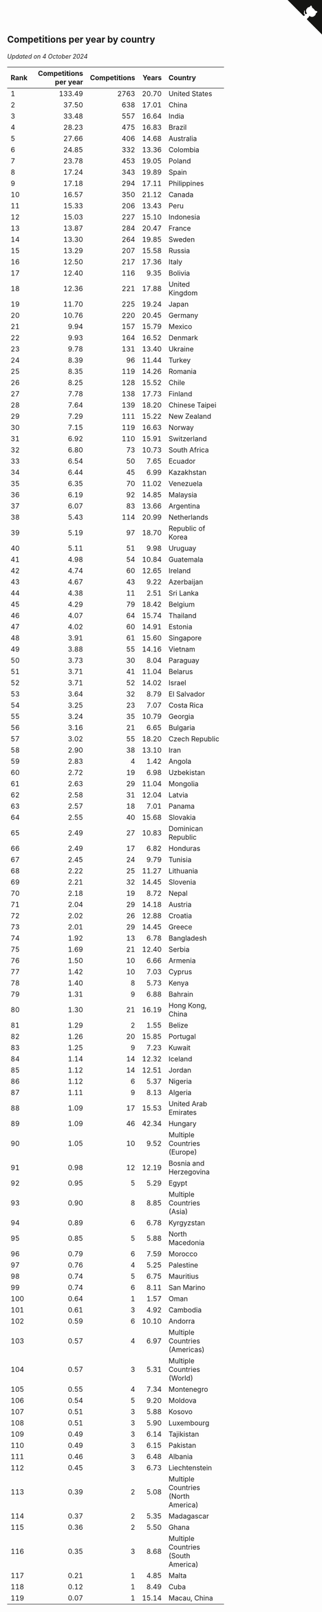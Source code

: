 ## Competitions per year by country

*Updated on  4 October 2024*

| Rank | Competitions per year | Competitions | Years | Country |
| :--- | ---: | ---: | ---: | :--- |
| 1 | 133.49 | 2763 | 20.70 | United States |
| 2 | 37.50 | 638 | 17.01 | China |
| 3 | 33.48 | 557 | 16.64 | India |
| 4 | 28.23 | 475 | 16.83 | Brazil |
| 5 | 27.66 | 406 | 14.68 | Australia |
| 6 | 24.85 | 332 | 13.36 | Colombia |
| 7 | 23.78 | 453 | 19.05 | Poland |
| 8 | 17.24 | 343 | 19.89 | Spain |
| 9 | 17.18 | 294 | 17.11 | Philippines |
| 10 | 16.57 | 350 | 21.12 | Canada |
| 11 | 15.33 | 206 | 13.43 | Peru |
| 12 | 15.03 | 227 | 15.10 | Indonesia |
| 13 | 13.87 | 284 | 20.47 | France |
| 14 | 13.30 | 264 | 19.85 | Sweden |
| 15 | 13.29 | 207 | 15.58 | Russia |
| 16 | 12.50 | 217 | 17.36 | Italy |
| 17 | 12.40 | 116 | 9.35 | Bolivia |
| 18 | 12.36 | 221 | 17.88 | United Kingdom |
| 19 | 11.70 | 225 | 19.24 | Japan |
| 20 | 10.76 | 220 | 20.45 | Germany |
| 21 | 9.94 | 157 | 15.79 | Mexico |
| 22 | 9.93 | 164 | 16.52 | Denmark |
| 23 | 9.78 | 131 | 13.40 | Ukraine |
| 24 | 8.39 | 96 | 11.44 | Turkey |
| 25 | 8.35 | 119 | 14.26 | Romania |
| 26 | 8.25 | 128 | 15.52 | Chile |
| 27 | 7.78 | 138 | 17.73 | Finland |
| 28 | 7.64 | 139 | 18.20 | Chinese Taipei |
| 29 | 7.29 | 111 | 15.22 | New Zealand |
| 30 | 7.15 | 119 | 16.63 | Norway |
| 31 | 6.92 | 110 | 15.91 | Switzerland |
| 32 | 6.80 | 73 | 10.73 | South Africa |
| 33 | 6.54 | 50 | 7.65 | Ecuador |
| 34 | 6.44 | 45 | 6.99 | Kazakhstan |
| 35 | 6.35 | 70 | 11.02 | Venezuela |
| 36 | 6.19 | 92 | 14.85 | Malaysia |
| 37 | 6.07 | 83 | 13.66 | Argentina |
| 38 | 5.43 | 114 | 20.99 | Netherlands |
| 39 | 5.19 | 97 | 18.70 | Republic of Korea |
| 40 | 5.11 | 51 | 9.98 | Uruguay |
| 41 | 4.98 | 54 | 10.84 | Guatemala |
| 42 | 4.74 | 60 | 12.65 | Ireland |
| 43 | 4.67 | 43 | 9.22 | Azerbaijan |
| 44 | 4.38 | 11 | 2.51 | Sri Lanka |
| 45 | 4.29 | 79 | 18.42 | Belgium |
| 46 | 4.07 | 64 | 15.74 | Thailand |
| 47 | 4.02 | 60 | 14.91 | Estonia |
| 48 | 3.91 | 61 | 15.60 | Singapore |
| 49 | 3.88 | 55 | 14.16 | Vietnam |
| 50 | 3.73 | 30 | 8.04 | Paraguay |
| 51 | 3.71 | 41 | 11.04 | Belarus |
| 52 | 3.71 | 52 | 14.02 | Israel |
| 53 | 3.64 | 32 | 8.79 | El Salvador |
| 54 | 3.25 | 23 | 7.07 | Costa Rica |
| 55 | 3.24 | 35 | 10.79 | Georgia |
| 56 | 3.16 | 21 | 6.65 | Bulgaria |
| 57 | 3.02 | 55 | 18.20 | Czech Republic |
| 58 | 2.90 | 38 | 13.10 | Iran |
| 59 | 2.83 | 4 | 1.42 | Angola |
| 60 | 2.72 | 19 | 6.98 | Uzbekistan |
| 61 | 2.63 | 29 | 11.04 | Mongolia |
| 62 | 2.58 | 31 | 12.04 | Latvia |
| 63 | 2.57 | 18 | 7.01 | Panama |
| 64 | 2.55 | 40 | 15.68 | Slovakia |
| 65 | 2.49 | 27 | 10.83 | Dominican Republic |
| 66 | 2.49 | 17 | 6.82 | Honduras |
| 67 | 2.45 | 24 | 9.79 | Tunisia |
| 68 | 2.22 | 25 | 11.27 | Lithuania |
| 69 | 2.21 | 32 | 14.45 | Slovenia |
| 70 | 2.18 | 19 | 8.72 | Nepal |
| 71 | 2.04 | 29 | 14.18 | Austria |
| 72 | 2.02 | 26 | 12.88 | Croatia |
| 73 | 2.01 | 29 | 14.45 | Greece |
| 74 | 1.92 | 13 | 6.78 | Bangladesh |
| 75 | 1.69 | 21 | 12.40 | Serbia |
| 76 | 1.50 | 10 | 6.66 | Armenia |
| 77 | 1.42 | 10 | 7.03 | Cyprus |
| 78 | 1.40 | 8 | 5.73 | Kenya |
| 79 | 1.31 | 9 | 6.88 | Bahrain |
| 80 | 1.30 | 21 | 16.19 | Hong Kong, China |
| 81 | 1.29 | 2 | 1.55 | Belize |
| 82 | 1.26 | 20 | 15.85 | Portugal |
| 83 | 1.25 | 9 | 7.23 | Kuwait |
| 84 | 1.14 | 14 | 12.32 | Iceland |
| 85 | 1.12 | 14 | 12.51 | Jordan |
| 86 | 1.12 | 6 | 5.37 | Nigeria |
| 87 | 1.11 | 9 | 8.13 | Algeria |
| 88 | 1.09 | 17 | 15.53 | United Arab Emirates |
| 89 | 1.09 | 46 | 42.34 | Hungary |
| 90 | 1.05 | 10 | 9.52 | Multiple Countries (Europe) |
| 91 | 0.98 | 12 | 12.19 | Bosnia and Herzegovina |
| 92 | 0.95 | 5 | 5.29 | Egypt |
| 93 | 0.90 | 8 | 8.85 | Multiple Countries (Asia) |
| 94 | 0.89 | 6 | 6.78 | Kyrgyzstan |
| 95 | 0.85 | 5 | 5.88 | North Macedonia |
| 96 | 0.79 | 6 | 7.59 | Morocco |
| 97 | 0.76 | 4 | 5.25 | Palestine |
| 98 | 0.74 | 5 | 6.75 | Mauritius |
| 99 | 0.74 | 6 | 8.11 | San Marino |
| 100 | 0.64 | 1 | 1.57 | Oman |
| 101 | 0.61 | 3 | 4.92 | Cambodia |
| 102 | 0.59 | 6 | 10.10 | Andorra |
| 103 | 0.57 | 4 | 6.97 | Multiple Countries (Americas) |
| 104 | 0.57 | 3 | 5.31 | Multiple Countries (World) |
| 105 | 0.55 | 4 | 7.34 | Montenegro |
| 106 | 0.54 | 5 | 9.20 | Moldova |
| 107 | 0.51 | 3 | 5.88 | Kosovo |
| 108 | 0.51 | 3 | 5.90 | Luxembourg |
| 109 | 0.49 | 3 | 6.14 | Tajikistan |
| 110 | 0.49 | 3 | 6.15 | Pakistan |
| 111 | 0.46 | 3 | 6.48 | Albania |
| 112 | 0.45 | 3 | 6.73 | Liechtenstein |
| 113 | 0.39 | 2 | 5.08 | Multiple Countries (North America) |
| 114 | 0.37 | 2 | 5.35 | Madagascar |
| 115 | 0.36 | 2 | 5.50 | Ghana |
| 116 | 0.35 | 3 | 8.68 | Multiple Countries (South America) |
| 117 | 0.21 | 1 | 4.85 | Malta |
| 118 | 0.12 | 1 | 8.49 | Cuba |
| 119 | 0.07 | 1 | 15.14 | Macau, China |


<a href="https://github.com/JustinTimeCuber/wca_statistics" class="github-corner" aria-label="View source on Github"><svg width="80" height="80" viewBox="0 0 250 250" style="fill:#151513; color:#fff; position: absolute; top: 0; border: 0; right: 0;" aria-hidden="true"><path d="M0,0 L115,115 L130,115 L142,142 L250,250 L250,0 Z"></path><path d="M128.3,109.0 C113.8,99.7 119.0,89.6 119.0,89.6 C122.0,82.7 120.5,78.6 120.5,78.6 C119.2,72.0 123.4,76.3 123.4,76.3 C127.3,80.9 125.5,87.3 125.5,87.3 C122.9,97.6 130.6,101.9 134.4,103.2" fill="currentColor" style="transform-origin: 130px 106px;" class="octo-arm"></path><path d="M115.0,115.0 C114.9,115.1 118.7,116.5 119.8,115.4 L133.7,101.6 C136.9,99.2 139.9,98.4 142.2,98.6 C133.8,88.0 127.5,74.4 143.8,58.0 C148.5,53.4 154.0,51.2 159.7,51.0 C160.3,49.4 163.2,43.6 171.4,40.1 C171.4,40.1 176.1,42.5 178.8,56.2 C183.1,58.6 187.2,61.8 190.9,65.4 C194.5,69.0 197.7,73.2 200.1,77.6 C213.8,80.2 216.3,84.9 216.3,84.9 C212.7,93.1 206.9,96.0 205.4,96.6 C205.1,102.4 203.0,107.8 198.3,112.5 C181.9,128.9 168.3,122.5 157.7,114.1 C157.9,116.9 156.7,120.9 152.7,124.9 L141.0,136.5 C139.8,137.7 141.6,141.9 141.8,141.8 Z" fill="currentColor" class="octo-body"></path></svg></a><style>.github-corner:hover .octo-arm{animation:octocat-wave 560ms ease-in-out}@keyframes octocat-wave{0%,100%{transform:rotate(0)}20%,60%{transform:rotate(-25deg)}40%,80%{transform:rotate(10deg)}}@media (max-width:500px){.github-corner:hover .octo-arm{animation:none}.github-corner .octo-arm{animation:octocat-wave 560ms ease-in-out}}</style>
